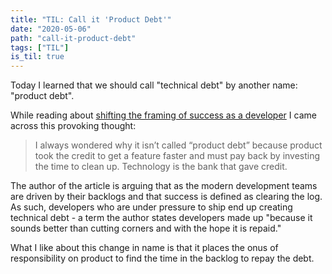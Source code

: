 ```yaml
---
title: "TIL: Call it 'Product Debt'"
date: "2020-05-06"
path: "call-it-product-debt"
tags: ["TIL"]
is_til: true
---
```


Today I learned that we should call "technical debt" by another name: "product debt".

While reading about [shifting the framing of success as a developer](https://www.svese.de/impact-vs-backlog-frame-in-software-development) I came across this provoking thought:

> I always wondered why it isn’t called “product debt” because product took the credit to get a feature faster and must pay back by investing the time to clean up. Technology is the bank that gave credit.

The author of the article is arguing that as the modern development teams are driven by their backlogs and that success is defined as clearing the log. As such, developers who are under pressure to ship end up creating technical debt - a term the author states developers made up "because it sounds better than cutting corners and with the hope it is repaid."

What I like about this change in name is that it places the onus of responsibility on product to find the time in the backlog to repay the debt.
